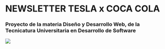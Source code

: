 # NEWSLETTER TESLA x COCA COLA
### Proyecto de la materia Diseño y Desarrollo Web, de la Tecnicatura Universitaria en Desarrollo de Software

<img src="https://i.imgur.com/yb8m9yW.png">

